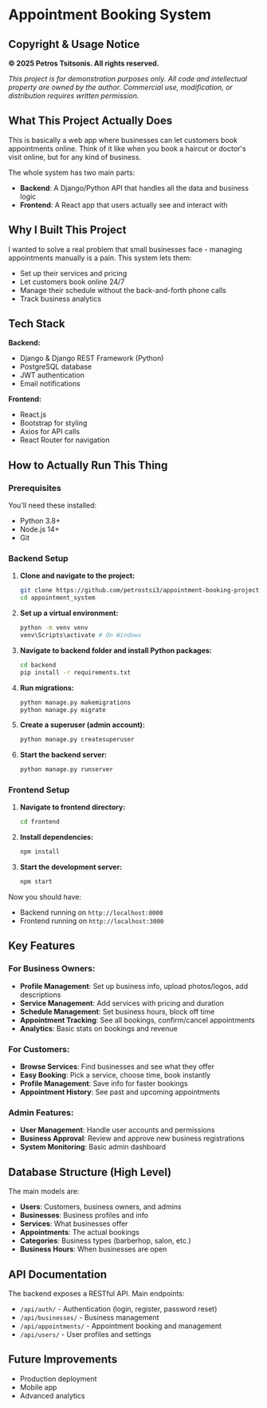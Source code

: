 # Appointment Booking System

## Copyright & Usage Notice
**© 2025 Petros Tsitsonis. All rights reserved.**

*This project is for demonstration purposes only. All code and intellectual property are owned by the author. Commercial use, modification, or distribution requires written permission.*


## What This Project Actually Does

This is basically a web app where businesses can let customers book appointments online. Think of it like when you book a haircut or doctor's visit online, but for any kind of business.

The whole system has two main parts:
- **Backend**: A Django/Python API that handles all the data and business logic
- **Frontend**: A React app that users actually see and interact with

## Why I Built This Project

I wanted to solve a real problem that small businesses face - managing appointments manually is a pain. This system lets them:
- Set up their services and pricing
- Let customers book online 24/7
- Manage their schedule without the back-and-forth phone calls
- Track business analytics

## Tech Stack 

**Backend:**
- Django & Django REST Framework (Python)
- PostgreSQL database
- JWT authentication
- Email notifications

**Frontend:**
- React.js 
- Bootstrap for styling 
- Axios for API calls
- React Router for navigation

## How to Actually Run This Thing

### Prerequisites
You'll need these installed:
- Python 3.8+
- Node.js 14+
- Git

### Backend Setup

1. **Clone and navigate to the project:**
   ```bash
   git clone https://github.com/petrostsi3/appointment-booking-project
   cd appointment_system
   ```

2. **Set up a virtual environment:**
   ```bash
   python -m venv venv
   venv\Scripts\activate # On Windows
   ```

3. **Navigate to backend folder and install Python packages:**
   ```bash
   cd backend 
   pip install -r requirements.txt
   ```

4. **Run migrations:**
   ```bash
   python manage.py makemigrations
   python manage.py migrate
   ```

5. **Create a superuser (admin account):**
   ```bash
   python manage.py createsuperuser
   ```

6. **Start the backend server:**
   ```bash
   python manage.py runserver
   ```

### Frontend Setup

1. **Navigate to frontend directory:**
   ```bash
   cd frontend 
   ```

2. **Install dependencies:**
   ```bash
   npm install
   ```

3. **Start the development server:**
   ```bash
   npm start
   ```

Now you should have:
- Backend running on `http://localhost:8000`
- Frontend running on `http://localhost:3000`

## Key Features

### For Business Owners:
- **Profile Management**: Set up business info, upload photos/logos, add descriptions
- **Service Management**: Add services with pricing and duration
- **Schedule Management**: Set business hours, block off time
- **Appointment Tracking**: See all bookings, confirm/cancel appointments
- **Analytics**: Basic stats on bookings and revenue

### For Customers:
- **Browse Services**: Find businesses and see what they offer
- **Easy Booking**: Pick a service, choose time, book instantly
- **Profile Management**: Save info for faster bookings
- **Appointment History**: See past and upcoming appointments

### Admin Features:
- **User Management**: Handle user accounts and permissions
- **Business Approval**: Review and approve new business registrations
- **System Monitoring**: Basic admin dashboard

## Database Structure (High Level)

The main models are:
- **Users**: Customers, business owners, and admins
- **Businesses**: Business profiles and info
- **Services**: What businesses offer
- **Appointments**: The actual bookings
- **Categories**: Business types (barberhop, salon, etc.)
- **Business Hours**: When businesses are open

## API Documentation

The backend exposes a RESTful API. Main endpoints:

- `/api/auth/` - Authentication (login, register, password reset)
- `/api/businesses/` - Business management
- `/api/appointments/` - Appointment booking and management
- `/api/users/` - User profiles and settings


## Future Improvements
- Production deployment
- Mobile app
- Advanced analytics